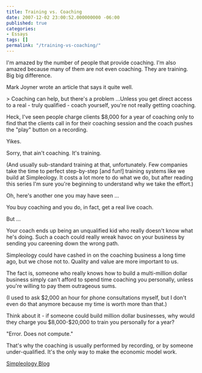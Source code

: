 ```yaml
---
title: Training vs. Coaching
date: 2007-12-02 23:00:52.000000000 -06:00
published: true
categories:
- Essays
tags: []
permalink: "/training-vs-coaching/"
---
```

<p>I'm amazed by the number of people that provide coaching.  I'm also amazed because many of them are not even coaching.  They are training.  Big big difference.</p>
<p>Mark Joyner wrote an article that says it quite well.</p>
> Coaching can help, but there's a problem ...Unless you get direct access to a real - truly qualified - coach yourself, you're not really getting coaching.</p>
<p>Heck, I've seen people charge clients $8,000 for a year of coaching only to find that the clients call in for their coaching session and the coach pushes the "play" button on a recording.</p>
<p>Yikes.</p>
<p>Sorry, that ain't coaching. It's training.</p>
<p>(And usually sub-standard training at that, unfortunately. Few companies take the time to perfect step-by-step [and fun!] training systems like we build at Simpleology. It costs a lot more to do what we do, but after reading this series I'm sure you're beginning to understand why we take the effort.)</p>
<p>Oh, here's another one you may have seen ...</p>
<p>You buy coaching and you do, in fact, get a real live coach.</p>
<p>But ...</p>
<p>Your coach ends up being an unqualified kid who really doesn't know what he's doing. Such a coach could really wreak havoc on your business by sending you careening down the wrong path.</p>
<p>Simpleology could have cashed in on the coaching business a long time ago, but we chose not to. Quality and value are more important to us.</p>
<p>The fact is, someone who really knows how to build a multi-million dollar business simply can't afford to spend time coaching you personally, unless you're willing to pay them outrageous sums.</p>
<p>(I used to ask $2,000 an hour for phone consultations myself, but I don't even do that anymore because my time is worth more than that.)</p>
<p>Think about it - if someone could build million dollar businesses, why would they charge you $8,000-$20,000 to train you personally for a year?</p>
<p>"Error. Does not compute."</p>
<p>That's why the coaching is usually performed by recording, or by someone under-qualified. It's the only way to make the economic model work.</p></blockquote>
<p><a href="http://www.simpleology.com/blog/" rel="nofollow">Simpleology Blog</a></p>
